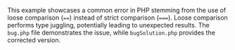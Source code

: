 This example showcases a common error in PHP stemming from the use of loose comparison (`==`) instead of strict comparison (`===`).  Loose comparison performs type juggling, potentially leading to unexpected results. The `bug.php` file demonstrates the issue, while `bugSolution.php` provides the corrected version.